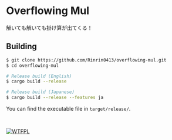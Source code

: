 # Overflowing Mul

解いても解いても掛け算が出てくる！

## Building

```bash
$ git clone https://github.com/Rinrin0413/overflowing-mul.git
$ cd overflowing-mul

# Release build (English)
$ cargo build --release

# Release build (Japanese)
$ cargo build --release --features ja
```

You can find the executable file in `target/release/`.

<br />

[![WTFPL](https://img.shields.io/github/license/Rinrin0413/overflowing-mul?color=FFFFFF&style=for-the-badge)](./LICENSE)